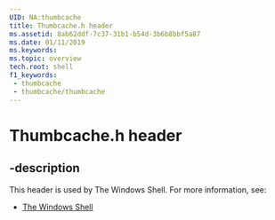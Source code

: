 ```yaml
---
UID: NA:thumbcache
title: Thumbcache.h header
ms.assetid: 8ab62ddf-7c37-31b1-b54d-3b6b8bbf5a87
ms.date: 01/11/2019
ms.keywords: 
ms.topic: overview
tech.root: shell
f1_keywords:
 - thumbcache
 - thumbcache/thumbcache
---
```


# Thumbcache.h header


## -description

This header is used by The Windows Shell. For more information, see:

- [The Windows Shell](../_shell/index.md)

